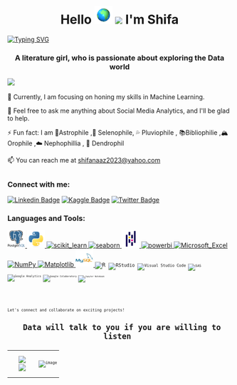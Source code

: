 <h1 align="center"> Hello <img src="https://github.com/soopertramp/soopertramp/blob/main/globe-2.webp" width="40px"> <img src="https://media.tenor.com/Wx9IEmZZXSoAAAAi/hi.gif" width="18px" />  I'm Shifa</h1>

[![Typing SVG](https://readme-typing-svg.demolab.com?font=Fira+Code&duration=3001&pause=1000&color=097D7C&center=true&vCenter=true&width=1001&height=104&lines=%7CProviding+Data-Driven+Solutions;for+Business+Growth+%7C+Data+Science+%7C;+Python%7CSQL%7CPower+BI%7C;Open+for+Work%7CFull-Time%7CFreelancing)](https://git.io/typing-svg)

<h3 align="center"> A literature girl, who is passionate about exploring the Data world </h3>

<img src="https://komarev.com/ghpvc/?username=Shifanaaz125&color=blue&style=plastic" />
  </td>


🌱 Currently, I am focusing on honing my skills in Machine Learning.

💬 Feel free to ask me anything about Social Media Analytics, and I'll be glad to help.

⚡ Fun fact:  I am 🔭Astrophile ,🌙 Selenophile, 💦 Pluviophile , 📚Bibliophilie ,🏔️Orophile ,☁️ Nephophillia , 🌱 Dendrophil

📫 You can reach me at shifanaaz2023@yahoo.com



 ## <h3 align="left">Connect with me:</h3>

[![Linkedin Badge](https://img.shields.io/badge/-LinkedIn-0e76a8?style=flat-square&logo=Linkedin&logoColor=white)](https://www.linkedin.com/in/shifanaaz/)
[![Kaggle Badge](https://img.shields.io/badge/-Kaggle-20beff?style=flat-square&logo=Kaggle&logoColor=white)](https://www.kaggle.com/shifanaaz125)
[![Twitter Badge](https://img.shields.io/badge/-Twitter-1da1f2?style=flat-square&logo=Twitter&logoColor=white)](https://twitter.com/ShifaNaaz125)



<h3 align="left">Languages and Tools:</h3>
<p align="left"> <a href="https://www.postgresql.org" target="_blank" rel="noreferrer"> <img src="https://raw.githubusercontent.com/devicons/devicon/master/icons/postgresql/postgresql-original-wordmark.svg" alt="postgresql" width="40" height="40"/> </a> <a href="https://www.python.org" target="_blank" rel="noreferrer"> <img src="https://raw.githubusercontent.com/devicons/devicon/master/icons/python/python-original.svg" alt="python" width="40" height="40"/> </a> <a href="https://scikit-learn.org/" target="_blank" rel="noreferrer"> <img src="https://upload.wikimedia.org/wikipedia/commons/0/05/Scikit_learn_logo_small.svg" alt="scikit_learn" width="40" height="40"/> </a> <a href="https://seaborn.pydata.org/" target="_blank" rel="noreferrer"> <img src="https://seaborn.pydata.org/_images/logo-mark-lightbg.svg" alt="seaborn" width="40" height="40"/> </a> <a href="https://pandas.pydata.org/" target="_blank" rel="noreferrer"> <img src="https://raw.githubusercontent.com/devicons/devicon/2ae2a900d2f041da66e950e4d48052658d850630/icons/pandas/pandas-original.svg" alt="pandas" width="40" height="40"/> </a> <a href="https://powerbi.microsoft.com/en-in/" target="_blank" rel="noreferrer"> <img src="https://upload.wikimedia.org/wikipedia/commons/c/cf/New_Power_BI_Logo.svg" alt="powerbi" width="40" height="40"/> </a> <a href="https://www.microsoft.com/en-in/microsoft-365/excel" target="_blank" rel="noreferrer"> <img src="https://upload.wikimedia.org/wikipedia/commons/3/34/Microsoft_Office_Excel_%282019%E2%80%93present%29.svg" alt="Microsoft_Excel" width="40" height="40"/> </a> <a href="https://numpy.org" target="_blank" rel="noreferrer"> <img src="https://upload.wikimedia.org/wikipedia/commons/3/31/NumPy_logo_2020.svg" alt="NumPy" width="40" height="20"/> </a> <a href="https://matplotlib.org" target="_blank" rel="noreferrer"> <img src="https://upload.wikimedia.org/wikipedia/en/5/56/Matplotlib_logo.svg" alt="Matplotlib" width="80" height="20"/> </a> <a href="https://www.mysql.com/" target="_blank" rel="noreferrer"> <img src="https://raw.githubusercontent.com/devicons/devicon/master/icons/mysql/mysql-original-wordmark.svg" alt="mysql" width="40" height="40"/> </a> <code><img height = "30" src ='https://profilinator.rishav.dev/skills-assets/r.svg' alt = 'R'> <code><img height = "30" src='https://upload.wikimedia.org/wikipedia/commons/d/d0/RStudio_logo_flat.svg' alt = 'RStudio'> <code><img height = "30" src='https://upload.wikimedia.org/wikipedia/commons/9/9a/Visual_Studio_Code_1.35_icon.svg' alt = 'Visual Studio Code'> <code><img height = "30" src='https://upload.wikimedia.org/wikipedia/commons/9/97/%E0%A6%B8%E0%A7%8D%E0%A6%AF%E0%A6%BE%E0%A6%B8_%E0%A6%B2%E0%A7%8B%E0%A6%97%E0%A7%8B.png' alt = 'SAS'> <code><img height = "30" src='https://upload.wikimedia.org/wikipedia/commons/8/89/Logo_Google_Analytics.svg' alt = 'Google Analytics'> <code><img height = "30" src='https://upload.wikimedia.org/wikipedia/commons/d/d0/Google_Colaboratory_SVG_Logo.svg' alt = 'Google Colaboratory'> <code><img height = "30" src='https://upload.wikimedia.org/wikipedia/commons/3/38/Jupyter_logo.svg' alt = 'Jupyter Notebook'>
</p> 



<table>
<tr>
  <td width="45%"> 
    <img src="https://github-readme-stats.vercel.app/api?&count_private=true&include_all_commits=true&username=shifanaaz125&custom_title=GitHub+Stats&show_icons=true&theme=radical" />
    <img src="https://github-readme-stats.vercel.app/api/top-langs/?username=shifanaaz125&layout=compact&theme=radical" width="100%" />
    </td>

 <td width="48%"> <img alt="image" align="right"
src="https://github.com/Shifanaaz125/Shifanaaz125/assets/120267469/273423c1-d8fb-4612-af57-235ffebf1d3c"/></td>


Let's connect and collaborate on exciting projects!

<h1 align="center"> Data will talk to you if you are willing to listen </h3>
